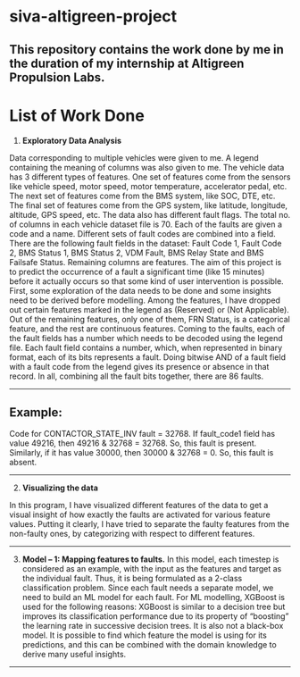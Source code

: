 # siva-altigreen-project

This repository contains the work done by me in the duration of my internship at Altigreen Propulsion Labs.
---

# List of Work Done

1.	**Exploratory Data Analysis**

Data corresponding to multiple vehicles were given to me. A legend containing the meaning of columns was also given to me. The vehicle data has 3 different types of features. One set of features come from the sensors like vehicle speed, motor speed, motor temperature, accelerator pedal, etc. The next set of features come from the BMS system, like SOC, DTE, etc. The final set of features come from the GPS system, like latitude, longitude, altitude, GPS speed, etc. The data also has different fault flags. The total no. of columns in each vehicle dataset file is 70. Each of the faults are given a code and a name. Different sets of fault codes are combined into a field. There are the following fault fields in the dataset: Fault Code 1, Fault Code 2, BMS Status 1, BMS Status 2, VDM Fault, BMS Relay State and BMS Failsafe Status. Remaining columns are features. 
The aim of this project is to predict the occurrence of a fault a significant time (like 15 minutes) before it actually occurs so that some kind of user intervention is possible.
First, some exploration of the data needs to be done and some insights need to be derived before modelling. 
Among the features, I have dropped out certain features marked in the legend as (Reserved) or (Not Applicable). Out of the remaining features, only one of them, FRN Status, is a categorical feature, and the rest are continuous features. Coming to the faults, each of the fault fields has a number which needs to be decoded using the legend file. Each fault field contains a number, which, when represented in binary format, each of its bits represents a fault. Doing bitwise AND of a fault field with a fault code from the legend gives its presence or absence in that record. In all, combining all the fault bits together, there are 86 faults. 

---

## Example:

Code for CONTACTOR_STATE_INV fault = 32768. If fault_code1 field has value 49216, then 49216 & 32768 = 32768. So, this fault is present. Similarly, if it has value 30000, then 30000 & 32768 = 0. So, this fault is absent.

---

2. **Visualizing the data**

In this program, I have visualized different features of the data to get a visual insight of how exactly the faults are activated for various feature values. Putting it clearly, I have tried to separate the faulty features from the non-faulty ones, by categorizing with respect to different features.

---

3.	**Model – 1: Mapping features to faults.**
In this model, each timestep is considered as an example, with the input as the features and target as the individual fault. Thus, it is being formulated as a 2-class classification problem. Since each fault needs a separate model, we need to build an ML model for each fault. For ML modelling, XGBoost is used for the following reasons: XGBoost is similar to a decision tree but improves its classification performance due to its property of “boosting” the learning rate in successive decision trees. It is also not a black-box model. It is possible to find which feature the model is using for its predictions, and this can be combined with the domain knowledge to derive many useful insights.

---

